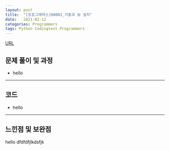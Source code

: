 ```yaml
---
layout: post
title:  "[프로그래머스]60061_기둥과 보 설치"
date:   2021-02-12 
categories: Programmers
tags: Python Codingtest Programmers 
---
```


[URL](https://programmers.co.kr/learn/courses/30/lessons/60061?language=python3)

## 문제 풀이 및 과정 
- hello 

---
## 코드 
- hello 

---
## 느낀점 및 보완점 
hello dfdfdfjlkdsfjk